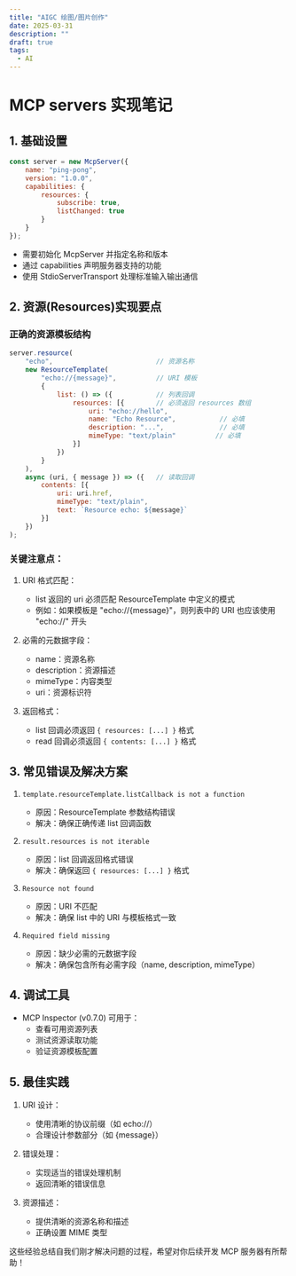 ```yaml
---
title: "AIGC 绘图/图片创作"
date: 2025-03-31
description: ""
draft: true
tags:
  - AI
---
```



# MCP servers 实现笔记

## 1. 基础设置

```javascript
const server = new McpServer({
    name: "ping-pong",
    version: "1.0.0",
    capabilities: {
        resources: {
            subscribe: true,
            listChanged: true
        }
    }
});
```

- 需要初始化 McpServer 并指定名称和版本
- 通过 capabilities 声明服务器支持的功能
- 使用 StdioServerTransport 处理标准输入输出通信

## 2. 资源(Resources)实现要点

### 正确的资源模板结构
```javascript
server.resource(
    "echo",                          // 资源名称
    new ResourceTemplate(
        "echo://{message}",          // URI 模板
        {
            list: () => ({           // 列表回调
                resources: [{        // 必须返回 resources 数组
                    uri: "echo://hello",
                    name: "Echo Resource",           // 必填
                    description: "...",              // 必填
                    mimeType: "text/plain"          // 必填
                }]
            })
        }
    ),
    async (uri, { message }) => ({   // 读取回调
        contents: [{
            uri: uri.href,
            mimeType: "text/plain",
            text: `Resource echo: ${message}`
        }]
    })
);
```

### 关键注意点：
1. URI 格式匹配：
   - list 返回的 uri 必须匹配 ResourceTemplate 中定义的模式
   - 例如：如果模板是 "echo://{message}"，则列表中的 URI 也应该使用 "echo://" 开头

2. 必需的元数据字段：
   - name：资源名称
   - description：资源描述
   - mimeType：内容类型
   - uri：资源标识符

3. 返回格式：
   - list 回调必须返回 `{ resources: [...] }` 格式
   - read 回调必须返回 `{ contents: [...] }` 格式

## 3. 常见错误及解决方案

1. `template.resourceTemplate.listCallback is not a function`
   - 原因：ResourceTemplate 参数结构错误
   - 解决：确保正确传递 list 回调函数

2. `result.resources is not iterable`
   - 原因：list 回调返回格式错误
   - 解决：确保返回 `{ resources: [...] }` 格式

3. `Resource not found`
   - 原因：URI 不匹配
   - 解决：确保 list 中的 URI 与模板格式一致

4. `Required field missing`
   - 原因：缺少必需的元数据字段
   - 解决：确保包含所有必需字段（name, description, mimeType）

## 4. 调试工具

- MCP Inspector (v0.7.0) 可用于：
  - 查看可用资源列表
  - 测试资源读取功能
  - 验证资源模板配置

## 5. 最佳实践

1. URI 设计：
   - 使用清晰的协议前缀（如 echo://）
   - 合理设计参数部分（如 {message}）

2. 错误处理：
   - 实现适当的错误处理机制
   - 返回清晰的错误信息

3. 资源描述：
   - 提供清晰的资源名称和描述
   - 正确设置 MIME 类型

这些经验总结自我们刚才解决问题的过程，希望对你后续开发 MCP 服务器有所帮助！
